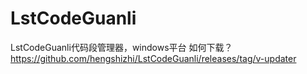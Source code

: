 # LstCodeGuanli
LstCodeGuanli代码段管理器，windows平台
如何下载？
https://github.com/hengshizhi/LstCodeGuanli/releases/tag/v-updater
